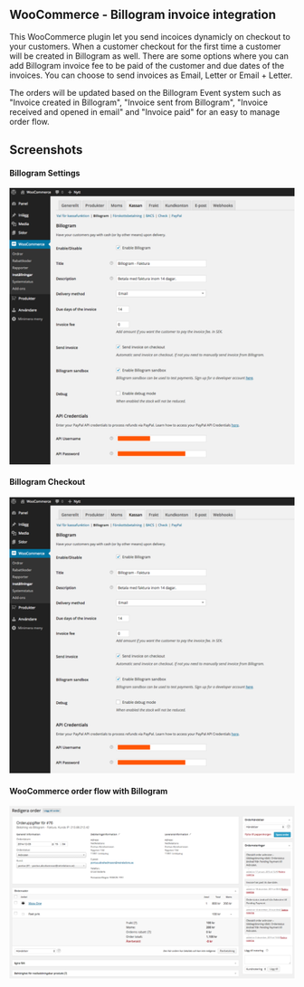 ## WooCommerce - Billogram invoice integration

This WooCommerce plugin let you send incoices dynamicly on checkout to your customers. When a customer checkout for the first time a customer will be created in Billogram as well. There are some options where you can add Billogram invoice fee to be paid of the customer and due dates of the invoices. You can choose to send invoices as Email, Letter or Email + Letter. 

The orders will be updated based on the Billogram Event system such as "Invoice created in Billogram", "Invoice sent from Billogram", "Invoice received and opened in email" and "Invoice paid" for an easy to manage order flow.

## Screenshots

#### Billogram Settings
![Settings in WooCommerce](/screens/settings.png "Settings in WooCommerce")

#### Billogram Checkout
![Checkout in WooCommerce](/screens/setting.png "Checkout in WooCommerce")

#### WooCommerce order flow with Billogram
![Checkout in WooCommerce](/screens/order.png "Checkout in WooCommerce")